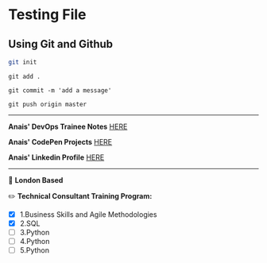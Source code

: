 # Testing File

## Using Git and Github
```bash 
git init
```

```
git add .
```
```
git commit -m 'add a message'
```
```
git push origin master
```
---

**Anais' DevOps Trainee Notes** [HERE](/docs)

**Anais' CodePen Projects** [HERE](https://codepen.io/tangintech)

**Anais' Linkedin Profile** [HERE](https://www.linkedin.com/in/anais-tang/)

---
:round_pushpin: **London Based**

:pencil2: **Technical Consultant Training Program:**

- [x] 1.Business Skills and Agile Methodologies
- [x] 2.SQL
- [ ] 3.Python
- [ ] 4.Python
- [ ] 5.Python
